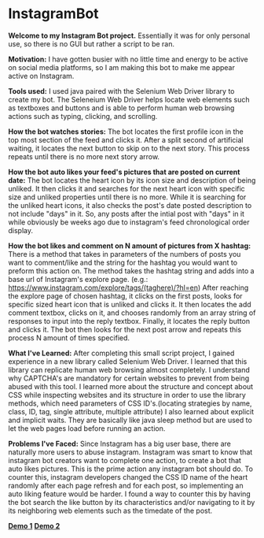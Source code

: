 # InstagramBot
**Welcome to my Instagram Bot project.**
Essentially it was for only personal use, so there is no GUI but rather a script to be ran. 

**Motivation:**
I have gotten busier with no little time and energy to be active on social media platforms, so I am making this bot to make me appear active on Instagram.

**Tools used:**
I used java paired with the Selenium Web Driver library to create my bot. The Seleneium Web Driver helps locate web elements such as textboxes and buttons and is able to perform human web browsing actions such as typing, clicking, and scrolling.

**How the bot watches stories:**
The bot locates the first profile icon in the top most section of the feed and clicks it. After a split second of artificial waiting, it locates the next button to skip on to the next story. This process repeats until there is no more next story arrow.

**How the bot auto likes your feed's pictures that are posted on current date:**
The bot locates the heart icon by its icon size and description of being unliked. It then clicks it and searches for the next heart icon with specific size and unliked properties until there is no more. While it is searching for the unliked heart icons, it also checks the post's date posted description to not include "days" in it. So, any posts after the intial post with "days" in it while obviously be weeks ago due to instagram's feed chronological order display.

**How the bot likes and comment on N amount of pictures from X hashtag:**
There is a method that takes in parameters of the numbers of posts you want to comment/like and the string for the hashtag you would want to preform this action on. The method takes the hashtag string and adds into a base url of Instagram's explore page. (e.g.: https://www.instagram.com/explore/tags/(taghere)/?hl=en) After reaching the explore page of chosen hashtag, it clicks on the first posts, looks for specific sized heart icon that is unliked and clicks it. It then locates the add comment textbox, clicks on it, and chooses randomly from an array string of responses to input into the reply textbox. Finally, it locates the reply button and clicks it. The bot then looks for the next post arrow and repeats this process N amount of times specified.

**What I've Learned:**
After completing this small script project, I gained experience in a new library called Selenium Web Driver. I learned that this library can replicate human web browsing almost completely. I understand why CAPTCHA's are mandatory for certain websites to prevent from being abused with this tool. I learned more about the structure and concept about CSS while inspecting websites and its structure in order to use the library methods, which need parameters of CSS ID's.(locating strategies by name, class, ID, tag, single attribute, multiple attribute) I also learned about explicit and implicit waits. They are basically like java sleep method but are used to let the web pages load before running an action.

**Problems I've Faced:**
Since Instagram has a big user base, there are naturally more users to abuse instagram. Instagram was smart to know that instagram bot creators want to complete one action, to create a bot that auto likes pictures. This is the prime action any instagram bot should do. To counter this, instagram developers changed the CSS ID name of the heart randomly after each page refresh and for each post, so implementing an auto liking feature would be harder. I found a way to counter this by having the bot search the like button by its characteristics and/or navigating to it by its neighboring web elements such as the timedate of the post.


**[Demo 1](https://youtu.be/QxQyZRhagPw)**
**[Demo 2](https://youtu.be/ylplxg9aTJM)**
